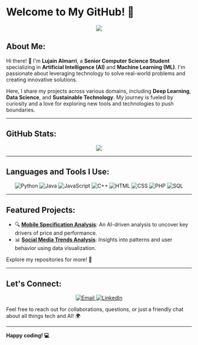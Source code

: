 # Welcome to My GitHub! 🚀

<p align="center">
  <img src="https://img.icons8.com/ios-filled/50/000000/artificial-intelligence.png"/>
</p>

## About Me:

Hi there! 👋 I'm **Lujain Almarri**, a **Senior Computer Science Student** specializing in **Artificial Intelligence (AI)** and **Machine Learning (ML)**. I'm passionate about leveraging technology to solve real-world problems and creating innovative solutions.  

Here, I share my projects across various domains, including **Deep Learning**, **Data Science**, and **Sustainable Technology**. My journey is fueled by curiosity and a love for exploring new tools and technologies to push boundaries.

---

## GitHub Stats:

<p align="center">
  <img src="https://github-readme-stats.vercel.app/api?username=YourGitHubUsername&show_icons=true&theme=radical"/>
</p>

<!-- Replace "YourGitHubUsername" with your actual GitHub username. Get your stats badge here: https://github.com/anuraghazra/github-readme-stats -->

---

## Languages and Tools I Use:

<p align="center">
  <img src="https://img.icons8.com/color/48/000000/python.png" title="Python"/>
  <img src="https://img.icons8.com/color/48/000000/java-coffee-cup-logo.png" title="Java"/>
  <img src="https://img.icons8.com/color/48/000000/javascript.png" title="JavaScript"/>
  <img src="https://img.icons8.com/color/48/000000/c-plus-plus-logo.png" title="C++"/>
  <img src="https://img.icons8.com/color/48/000000/html-5.png" title="HTML"/>
  <img src="https://img.icons8.com/color/48/000000/css3.png" title="CSS"/>
  <img src="https://img.icons8.com/dusk/64/000000/php-logo.png" title="PHP"/>
  <img src="https://img.icons8.com/color/48/000000/sql.png" title="SQL"/>
</p>

---

## Featured Projects:

- 🔍 **[Mobile Specification Analysis](#)**: An AI-driven analysis to uncover key drivers of price and performance.
- 📊 **[Social Media Trends Analysis](#)**: Insights into patterns and user behavior using data visualization.

Explore my repositories for more! 🌟  

---

## Let's Connect:

<p align="center">
  <a href="mailto:eng.lujalmarri@gmail.com">
    <img src="https://img.icons8.com/fluent/48/000000/email.png" title="Email"/>
  </a>
  <a href="https://www.linkedin.com/in/lujain-almarri">
    <img src="https://img.icons8.com/fluent/48/000000/linkedin.png" title="LinkedIn"/>
  </a>
</p>

Feel free to reach out for collaborations, questions, or just a friendly chat about all things tech and AI! 🌍  

---

**Happy coding! 💻**
